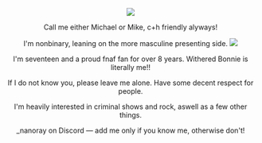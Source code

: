 
<p align="center"> <img height="" width="" src="https://64.media.tumblr.com/0d38c46aab057be3f5443762b4296241/8f3b966c768a7a38-a3/s1280x1920/8dd2e7e8331b590c14322f3ab8a698dc87f147ec.pnj" />

<p align="center"> Call me either Michael or Mike, c+h friendly alyways!
<p align="center"> I'm nonbinary, leaning on the more masculine presenting side. <img height="" width="" src="https://64.media.tumblr.com/fcf5f3ecf74210572fdc0e15397376d8/61aa9b45d6e14444-c9/s75x75_c1/cea4d35034076d75fddc7618cc5d1bb31e516ea2.gifv" />
<p align="center"> I'm seventeen and a proud fnaf fan for over 8 years. Withered Bonnie is literally me!!
<p align="center"> If I do not know you, please leave me alone. Have some decent respect for people.
<p align="center"> I'm heavily interested in criminal shows and rock, aswell as a few other things.
<p align="center"> _nanoray on Discord — add me only if you know me, otherwise don't!
